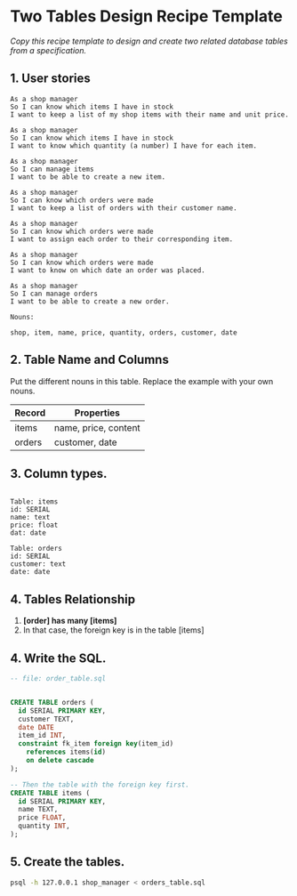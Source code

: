 # Two Tables Design Recipe Template

_Copy this recipe template to design and create two related database tables from a specification._

## 1. User stories 

```
As a shop manager
So I can know which items I have in stock
I want to keep a list of my shop items with their name and unit price.

As a shop manager
So I can know which items I have in stock
I want to know which quantity (a number) I have for each item.

As a shop manager
So I can manage items
I want to be able to create a new item.

As a shop manager
So I can know which orders were made
I want to keep a list of orders with their customer name.

As a shop manager
So I can know which orders were made
I want to assign each order to their corresponding item.

As a shop manager
So I can know which orders were made
I want to know on which date an order was placed. 

As a shop manager
So I can manage orders
I want to be able to create a new order.
```

```
Nouns:

shop, item, name, price, quantity, orders, customer, date
```
## 2. Table Name and Columns

Put the different nouns in this table. Replace the example with your own nouns.

| Record                | Properties          |
| --------------------- | ------------------  |
| items                 | name, price, content
| orders                | customer, date



## 3. Column types.

```

Table: items
id: SERIAL
name: text
price: float
dat: date

Table: orders
id: SERIAL
customer: text
date: date
```

## 4. Tables Relationship


1. **[order] has many [items]**
2. In that case, the foreign key is in the table [items]


## 4. Write the SQL.

```sql
-- file: order_table.sql


CREATE TABLE orders (
  id SERIAL PRIMARY KEY,
  customer TEXT,
  date DATE
  item_id INT,
  constraint fk_item foreign key(item_id)
    references items(id)
    on delete cascade
);

-- Then the table with the foreign key first.
CREATE TABLE items (
  id SERIAL PRIMARY KEY,
  name TEXT,
  price FLOAT,
  quantity INT,
);

```

## 5. Create the tables.

```bash
psql -h 127.0.0.1 shop_manager < orders_table.sql
```

